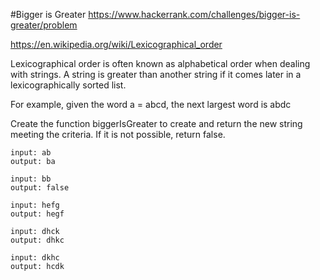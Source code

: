#Bigger is Greater
https://www.hackerrank.com/challenges/bigger-is-greater/problem

https://en.wikipedia.org/wiki/Lexicographical_order

Lexicographical order is often known as alphabetical order when dealing with strings. A string is greater than another string if it comes later in a lexicographically sorted list.

For example, given the word a = abcd, the next largest word is abdc


Create the function biggerIsGreater to create and return the new string meeting the criteria. If it is not possible, return false.
```
input: ab
output: ba

input: bb
output: false

input: hefg
output: hegf

input: dhck
output: dhkc

input: dkhc
output: hcdk

```
